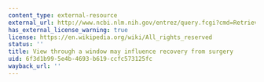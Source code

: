```yaml
---
content_type: external-resource
external_url: http://www.ncbi.nlm.nih.gov/entrez/query.fcgi?cmd=Retrieve&db=PubMed&dopt=Citation&list_uids=6143402
has_external_license_warning: true
license: https://en.wikipedia.org/wiki/All_rights_reserved
status: ''
title: View through a window may influence recovery from surgery
uid: 6f3d1b99-5e4b-4693-b619-ccfc573125fc
wayback_url: ''
---
```

